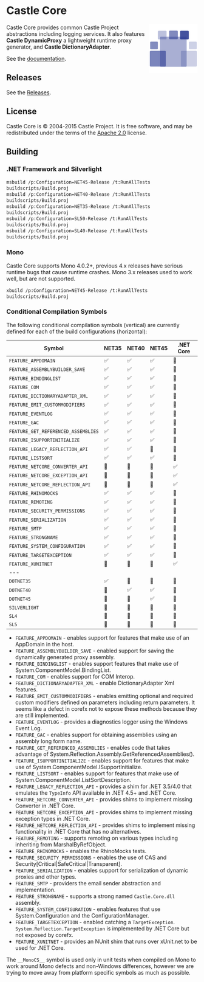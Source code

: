 # Castle Core

<img align="right" src="docs/images/castle-logo.png">

Castle Core provides common Castle Project abstractions including logging services. It also features **Castle DynamicProxy** a lightweight runtime proxy generator, and **Castle DictionaryAdapter**.

See the [documentation](docs/README.md).

## Releases

See the [Releases](https://github.com/castleproject/Core/releases).

## License

Castle Core is &copy; 2004-2015 Castle Project. It is free software, and may be redistributed under the terms of the [Apache 2.0](http://opensource.org/licenses/Apache-2.0) license.

## Building

### .NET Framework and Silverlight

```
msbuild /p:Configuration=NET45-Release /t:RunAllTests buildscripts/Build.proj
msbuild /p:Configuration=NET40-Release /t:RunAllTests buildscripts/Build.proj
msbuild /p:Configuration=NET35-Release /t:RunAllTests buildscripts/Build.proj
msbuild /p:Configuration=SL50-Release /t:RunAllTests buildscripts/Build.proj
msbuild /p:Configuration=SL40-Release /t:RunAllTests buildscripts/Build.proj
```

### Mono

Castle Core supports Mono 4.0.2+, previous 4.x releases have serious runtime bugs that cause runtime crashes. Mono 3.x releases used to work well, but are not supported.

```
xbuild /p:Configuration=NET45-Release /t:RunAllTests buildscripts/Build.proj
```

### Conditional Compilation Symbols

The following conditional compilation symbols (vertical) are currently defined for each of the build configurations (horizontal):

Symbol                              | NET35              | NET40              | NET45              | .NET Core
----------------------------------- | ------------------ | ------------------ | ------------------ | ------------------
`FEATURE_APPDOMAIN`                 | :white_check_mark: | :white_check_mark: | :white_check_mark: | :no_entry_sign:
`FEATURE_ASSEMBLYBUILDER_SAVE`      | :white_check_mark: | :white_check_mark: | :white_check_mark: | :no_entry_sign:
`FEATURE_BINDINGLIST`               | :white_check_mark: | :white_check_mark: | :white_check_mark: | :no_entry_sign:
`FEATURE_COM`                       | :white_check_mark: | :white_check_mark: | :white_check_mark: | :no_entry_sign:
`FEATURE_DICTIONARYADAPTER_XML`     | :white_check_mark: | :white_check_mark: | :white_check_mark: | :no_entry_sign:
`FEATURE_EMIT_CUSTOMMODIFIERS`      | :white_check_mark: | :white_check_mark: | :white_check_mark: | :no_entry_sign:
`FEATURE_EVENTLOG`                  | :white_check_mark: | :white_check_mark: | :white_check_mark: | :no_entry_sign:
`FEATURE_GAC`                       | :white_check_mark: | :white_check_mark: | :white_check_mark: | :no_entry_sign:
`FEATURE_GET_REFERENCED_ASSEMBLIES` | :white_check_mark: | :white_check_mark: | :white_check_mark: | :no_entry_sign:
`FEATURE_ISUPPORTINITIALIZE`        | :white_check_mark: | :white_check_mark: | :white_check_mark: | :no_entry_sign:
`FEATURE_LEGACY_REFLECTION_API`     | :white_check_mark: | :white_check_mark: | :no_entry_sign:    | :no_entry_sign:
`FEATURE_LISTSORT`                  | :white_check_mark: | :white_check_mark: | :white_check_mark: | :no_entry_sign:
`FEATURE_NETCORE_CONVERTER_API`     | :no_entry_sign:    | :no_entry_sign:    | :no_entry_sign:    | :white_check_mark:
`FEATURE_NETCORE_EXCEPTION_API`     | :no_entry_sign:    | :no_entry_sign:    | :no_entry_sign:    | :white_check_mark:
`FEATURE_NETCORE_REFLECTION_API`    | :no_entry_sign:    | :no_entry_sign:    | :no_entry_sign:    | :white_check_mark:
`FEATURE_RHINOMOCKS`                | :white_check_mark: | :white_check_mark: | :white_check_mark: | :no_entry_sign:
`FEATURE_REMOTING`                  | :white_check_mark: | :white_check_mark: | :white_check_mark: | :no_entry_sign:
`FEATURE_SECURITY_PERMISSIONS`      | :white_check_mark: | :white_check_mark: | :white_check_mark: | :no_entry_sign:
`FEATURE_SERIALIZATION`             | :white_check_mark: | :white_check_mark: | :white_check_mark: | :no_entry_sign:
`FEATURE_SMTP`                      | :white_check_mark: | :white_check_mark: | :white_check_mark: | :no_entry_sign:
`FEATURE_STRONGNAME`                | :white_check_mark: | :white_check_mark: | :white_check_mark: | :no_entry_sign:
`FEATURE_SYSTEM_CONFIGURATION`      | :white_check_mark: | :white_check_mark: | :white_check_mark: | :no_entry_sign:
`FEATURE_TARGETEXCEPTION`           | :white_check_mark: | :white_check_mark: | :white_check_mark: | :no_entry_sign:
`FEATURE_XUNITNET`                  | :no_entry_sign:    | :no_entry_sign:    | :no_entry_sign:    | :white_check_mark:
---                                 |                    |                    |                    | 
`DOTNET35`                          | :white_check_mark: | :no_entry_sign:    | :no_entry_sign:    | :no_entry_sign:
`DOTNET40`                          | :no_entry_sign:    | :white_check_mark: | :white_check_mark: | :no_entry_sign:
`DOTNET45`                          | :no_entry_sign:    | :no_entry_sign:    | :white_check_mark: | :no_entry_sign:
`SILVERLIGHT`                       | :no_entry_sign:    | :no_entry_sign:    | :no_entry_sign:    | :no_entry_sign:
`SL4`                               | :no_entry_sign:    | :no_entry_sign:    | :no_entry_sign:    | :no_entry_sign:
`SL5`                               | :no_entry_sign:    | :no_entry_sign:    | :no_entry_sign:    | :no_entry_sign:

* `FEATURE_APPDOMAIN` - enables support for features that make use of an AppDomain in the host.
* `FEATURE_ASSEMBLYBUILDER_SAVE` - enabled support for saving the dynamically generated proxy assembly.
* `FEATURE_BINDINGLIST` - enables support features that make use of System.ComponentModel.BindingList.
* `FEATURE_COM` - enables support for COM Interop.
* `FEATURE_DICTIONARYADAPTER_XML` - enable DictionaryAdapter Xml features.
* `FEATURE_EMIT_CUSTOMMODIFIERS` - enables emitting optional and required custom modifiers defined on parameters including return parameters. It seems like a defect in corefx not to expose these methods because they are still implemented.
* `FEATURE_EVENTLOG` - provides a diagnostics logger using the Windows Event Log.
* `FEATURE_GAC` - enables support for obtaining assemblies using an assembly long form name.
* `FEATURE_GET_REFERENCED_ASSEMBLIES` - enables code that takes advantage of System.Reflection.Assembly.GetReferencedAssemblies().
* `FEATURE_ISUPPORTINITIALIZE` - enables support for features that make use of System.ComponentModel.ISupportInitialize.
* `FEATURE_LISTSORT` - enables support for features that make use of System.ComponentModel.ListSortDescription.
* `FEATURE_LEGACY_REFLECTION_API` - provides a shim for .NET 3.5/4.0 that emulates the `TypeInfo` API available in .NET 4.5+ and .NET Core.
* `FEATURE_NETCORE_CONVERTER_API` - provides shims to implement missing Converter in .NET Core.
* `FEATURE_NETCORE_EXCEPTION_API` - provides shims to implement missing exception types in .NET Core.
* `FEATURE_NETCORE_REFLECTION_API` - provides shims to implement missing functionality in .NET Core that has no alternatives.
* `FEATURE_REMOTING` - supports remoting on various types including inheriting from MarshalByRefObject.
* `FEATURE_RHINOMOCKS` - enables the RhinoMocks tests.
* `FEATURE_SECURITY_PERMISSIONS` - enables the use of CAS and Security[Critical|SafeCritical|Transparent].
* `FEATURE_SERIALIZATION` - enables support for serialization of dynamic proxies and other types.
* `FEATURE_SMTP` - providers the email sender abstraction and implementation.
* `FEATURE_STRONGNAME` - supports a strong named `Castle.Core.dll` assembly.
* `FEATURE_SYSTEM_CONFIGURATION` - enables features that use System.Configuration and the ConfigurationManager.
* `FEATURE_TARGETEXCEPTION` - enabled catching a `TargetException`. `System.Reflection.TargetException` is implemented by .NET Core but not exposed by corefx.
* `FEATURE_XUNITNET` - provides an NUnit shim that runs over xUnit.net to be used for .NET Core.

The `__MonoCS__` symbol is used only in unit tests when compiled on Mono to work around Mono defects and non-Windows differences,
however we are trying to move away from platform specific symbols as much as possible.